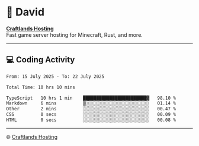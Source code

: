 # 👋 David

**[Craftlands Hosting](https://craftlands.host)**  
Fast game server hosting for Minecraft, Rust, and more.

---

## 💻 Coding Activity

<!--START_SECTION:waka-->

```txt
From: 15 July 2025 - To: 22 July 2025

Total Time: 10 hrs 10 mins

TypeScript   10 hrs 1 min    ████████████████████████▓   98.10 %
Markdown     6 mins          ▒░░░░░░░░░░░░░░░░░░░░░░░░   01.14 %
Other        2 mins          ░░░░░░░░░░░░░░░░░░░░░░░░░   00.47 %
CSS          0 secs          ░░░░░░░░░░░░░░░░░░░░░░░░░   00.09 %
HTML         0 secs          ░░░░░░░░░░░░░░░░░░░░░░░░░   00.08 %
```

<!--END_SECTION:waka-->

---

🌐 [Craftlands Hosting](https://craftlands.host)  

